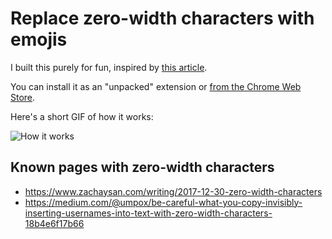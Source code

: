 # Replace zero-width characters with emojis

I built this purely for fun, inspired by [this article](https://medium.com/@umpox/be-careful-what-you-copy-invisibly-inserting-usernames-into-text-with-zero-width-characters-18b4e6f17b66).

You can install it as an "unpacked" extension or [from the Chrome Web Store](https://chrome.google.com/webstore/detail/replace-zero-width-charac/lgaiigbekmcejmhenhhleeaicbcjjddi).

Here's a short GIF of how it works:

![How it works](https://dzwonsemrish7.cloudfront.net/items/3V1w0P3R051C3d3U0X0C/Screen%20Recording%202018-04-04%20at%2002.55%20PM.gif)

## Known pages with zero-width characters

- https://www.zachaysan.com/writing/2017-12-30-zero-width-characters
- https://medium.com/@umpox/be-careful-what-you-copy-invisibly-inserting-usernames-into-text-with-zero-width-characters-18b4e6f17b66
